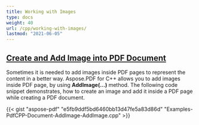 ```yaml
---
title: Working with Images
type: docs
weight: 40
url: /cpp/working-with-images/
lastmod: "2021-06-05"
---
```


## <ins>**Create and Add Image into PDF Document**
Sometimes it is needed to add images inside PDF pages to represent the content in a better way. Aspose.PDF for C++ allows you to add images inside PDF page, by using **AddImage(...)** method. The following code snippet demonstrates, how to create an image and add it inside a PDF page while creating a PDF document.



{{< gist "aspose-pdf" "e5fb9ddf5bd6460bb13d47fe5a83d86d" "Examples-PdfCPP-Document-AddImage-AddImage.cpp" >}}
